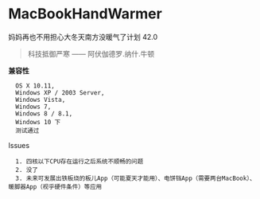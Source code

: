 # MacBookHandWarmer
妈妈再也不用担心大冬天南方没暖气了计划 42.0

>科技抵御严寒 —— 阿伏伽德罗.纳什.牛顿

**兼容性**
```
  OS X 10.11,
  Windows XP / 2003 Server,
  Windows Vista,
  Windows 7,
  Windows 8 / 8.1,
  Windows 10 下
  测试通过
```

Issues
```
  1. 四核以下CPU存在运行之后系统不顺畅的问题
  2. 没了
  3. 未来可发展出铁板烧的板儿App（可能夏天才能用）、电饼铛App（需要两台MacBook）、暖脚器App（视乎硬件条件）等应用
